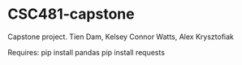 # CSC481-capstone
Capstone project. Tien Dam, Kelsey Connor Watts, Alex Krysztofiak

Requires:
pip install pandas
pip install requests
